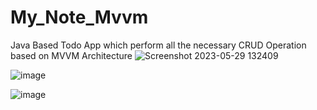 # My_Note_Mvvm

Java Based Todo App which perform all the necessary CRUD Operation based on MVVM Architecture 
![Screenshot 2023-05-29 132409](https://github.com/Prajwalu-13/My_Note_Mvvm/assets/91476073/3b262f4e-9b6a-41db-befb-330afa9299d0)

![image](https://github.com/Prajwalu-13/My_Note_Mvvm/assets/91476073/50d8590f-142e-467e-911f-72558360d5d1)

![image](https://github.com/Prajwalu-13/My_Note_Mvvm/assets/91476073/0fa08739-f965-476a-ae59-a4adcf61ac94)
